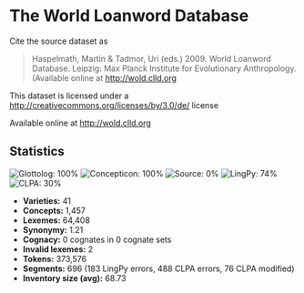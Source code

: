 # The World Loanword Database

Cite the source dataset as

> Haspelmath, Martin & Tadmor, Uri (eds.) 2009. World Loanword Database. Leipzig: Max Planck Institute for Evolutionary Anthropology. (Available online at http://wold.clld.org

This dataset is licensed under a http://creativecommons.org/licenses/by/3.0/de/ license

Available online at http://wold.clld.org

## Statistics
![Glottolog: 100%](https://img.shields.io/badge/Glottolog-100%25-brightgreen.svg "Glottolog: 100%") ![Concepticon: 100%](https://img.shields.io/badge/Concepticon-100%25-brightgreen.svg "Concepticon: 100%") ![Source: 0%](https://img.shields.io/badge/Source-0%25-red.svg "Source: 0%") ![LingPy: 74%](https://img.shields.io/badge/LingPy-74%25-yellow.svg "LingPy: 74%") ![CLPA: 30%](https://img.shields.io/badge/CLPA-30%25-red.svg "CLPA: 30%")

- **Varieties:** 41
- **Concepts:** 1,457
- **Lexemes:** 64,408
- **Synonymy:** 1.21
- **Cognacy:** 0 cognates in 0 cognate sets
- **Invalid lexemes:** 2
- **Tokens:** 373,576
- **Segments:** 696 (183 LingPy errors, 488 CLPA errors, 76 CLPA modified)
- **Inventory size (avg):** 68.73